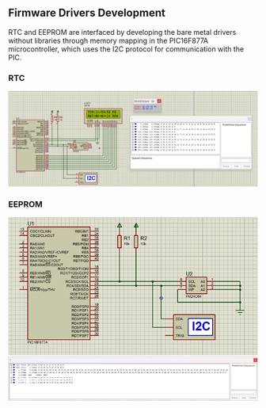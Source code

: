 ## Firmware Drivers Development
RTC and EEPROM are interfaced by developing the bare metal drivers without libraries through memory mapping in the PIC16F877A microcontroller, which uses the I2C protocol for communication with the PIC.
### RTC
![](RTC/Dataframe.png)
### EEPROM
![](EEPROM/EEPROM.png)
![](EEPROM/Dataframe.jpg)
